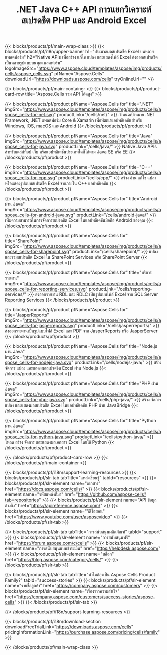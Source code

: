 ﻿---
title: .NET Java C++ API การแยกวิเคราะห์สเปรดชีต PHP และ Android Excel 
weight: 10
url: /th/family
description: ไลบรารีสำหรับอ่านเขียนและจัดการไฟล์ Microsoft Excel ใน .NET Java C++ แอป Android และ SharePoint ส่งออกแผ่นงานใน SSRS และ JasperReports
---
{{< blocks/products/pf/main-wrap-class >}}
{{< blocks/products/pf/i18n/upper-banner h1="ประมวลผลสเปรดชีต Excel บนหลายแพลตฟอร์ม" h2="Native APIs เพื่อสร้าง แก้ไข แปลง และแสดงไฟล์ Excel ส่งออกสเปรดชีตเป็นหลายรูปแบบบนทุกแพลตฟอร์ม" logoImageSrc="https://www.aspose.cloud/templates/aspose/img/products/cells/aspose_cells.svg" pfName="Aspose.Cells" downloadUrl="https://downloads.aspose.com/cells" tryOnlineUrl="" >}}

{{< blocks/products/pf/main-container >}}
{{< blocks/products/pf/product-card-row title="Aspose.Cells รวม API โค้ดสูง" >}}

{{< blocks/products/pf/product pfName="Aspose.Cells for" title=".NET" imgSrc="https://www.aspose.cloud/templates/aspose/img/products/cells/aspose_cells-for-net.svg" productLink="/cells/net/" >}}
กำหนดเป้าหมาย .NET Framework, .NET แพลตฟอร์ม Core & Xamarin เพื่อพัฒนาแอปพลิเคชันสำหรับ Windows, iOS, macOS และ Android
{{< /blocks/products/pf/product >}}

{{< blocks/products/pf/product pfName="Aspose.Cells for" title="Java" imgSrc="https://www.aspose.cloud/templates/aspose/img/products/cells/aspose_cells-for-java.svg" productLink="/cells/java/" >}}
Native Java APIs สำหรับเดสก์ท็อป เว็บ หรือแอปพลิเคชันประเภทใดก็ได้ตาม Java SE หรือ EE
{{< /blocks/products/pf/product >}}

{{< blocks/products/pf/product pfName="Aspose.Cells for" title="C++" imgSrc="https://www.aspose.cloud/templates/aspose/img/products/cells/aspose_cells-for-cpp.svg" productLink="/cells/cpp/" >}}
สร้าง อ่าน แก้ไข แปลง หรือแสดงรูปแบบสเปรดชีต Excel จากภายใน C++ แอปพลิเคชัน
{{< /blocks/products/pf/product >}}

{{< blocks/products/pf/product pfName="Aspose.Cells for" title="Android ผ่าน Java" imgSrc="https://www.aspose.cloud/templates/aspose/img/products/cells/aspose_cells-for-android-java.svg" productLink="/cells/android-java/" >}}
เพิ่มความสามารถในการจัดการสเปรดชีต Excel ในแอปพลิเคชันมือถือ Android ของคุณ
{{< /blocks/products/pf/product >}}

{{< blocks/products/pf/product pfName="Aspose.Cells for" title="SharePoint" imgSrc="https://www.aspose.cloud/templates/aspose/img/products/cells/aspose_cells-for-sharepoint.svg" productLink="/cells/sharepoint/" >}}
แปลงและรวมสเปรดชีต Excel ใน SharePoint Services หรือ SharePoint Server
{{< /blocks/products/pf/product >}}

{{< blocks/products/pf/product pfName="Aspose.Cells for" title="บริการรายงาน" imgSrc="https://www.aspose.cloud/templates/aspose/img/products/cells/aspose_cells-for-reporting-services.svg" productLink="/cells/reporting-services/" >}}
ส่งออกรายงาน RDL และ RDLC เป็นรูปแบบไฟล์ Excel จาก SQL Server Reporting Services
{{< /blocks/products/pf/product >}}

{{< blocks/products/pf/product pfName="Aspose.Cells for" title="JasperReports" imgSrc="https://www.aspose.cloud/templates/aspose/img/products/cells/aspose_cells-for-jasperreports.svg" productLink="/cells/jasperreports/" >}}
ส่งออกรายงานเป็นรูปแบบไฟล์ Excel และ PDF จาก JasperReports หรือ JasperServer
{{< /blocks/products/pf/product >}}

{{< blocks/products/pf/product pfName="Aspose.Cells for" title="Node.js ผ่าน Java" imgSrc="https://www.aspose.cloud/templates/aspose/img/products/cells/aspose_cells-for-nodejs-java.svg" productLink="/cells/nodejs-java/" >}}
สร้าง จัดการ แปลง และแสดงผลสเปรดชีต Excel ผ่าน Node.js
{{< /blocks/products/pf/product >}}

{{< blocks/products/pf/product pfName="Aspose.Cells for" title="PHP ผ่าน Java" imgSrc="https://www.aspose.cloud/templates/aspose/img/products/cells/aspose_cells-for-php-java.svg" productLink="/cells/php-java/" >}}
สร้าง จัดการ แปลง และแสดงผลสเปรดชีต Excel ในแอปพลิเคชัน PHP ผ่าน JavaBridge
{{< /blocks/products/pf/product >}}

{{< blocks/products/pf/product pfName="Aspose.Cells for" title="Python ผ่าน Java" imgSrc="https://www.aspose.cloud/templates/aspose/img/products/cells/aspose_cells-for-python-java.svg" productLink="/cells/python-java/" >}}
โหลด สร้าง จัดการ และแสดงผลเอกสาร Excel โดยใช้ Python
{{< /blocks/products/pf/product >}}

{{< /blocks/products/pf/product-card-row >}}
{{< /blocks/products/pf/main-container >}}

{{< blocks/products/pf/i18n/support-learning-resources >}}
{{< blocks/products/pf/slr-tab tabTitle="แหล่งเรียนรู้" tabId="resources" >}}
{{< blocks/products/pf/slr-element name="เอกสาร" href="https://docs.aspose.com/cells/" >}}
{{< blocks/products/pf/slr-element name="รหัสแหล่งที่มา" href="https://github.com/aspose-cells?tab=repositories" >}}
{{< blocks/products/pf/slr-element name="API ข้อมูลอ้างอิง" href="https://apireference.aspose.com/" >}}
{{< blocks/products/pf/slr-element name="วิดีโอสอน" href="https://www.youtube.com/user/asposevideo" >}}
{{< /blocks/products/pf/slr-tab >}}

{{< blocks/products/pf/slr-tab tabTitle="การสนับสนุนผลิตภัณฑ์" tabId="support" >}}
{{< blocks/products/pf/slr-element name="การสนับสนุนฟรี" href="https://forum.aspose.com/c/cells" >}}
{{< blocks/products/pf/slr-element name="การสนับสนุนแบบชำระเงิน" href="https://helpdesk.aspose.com/" >}}
{{< blocks/products/pf/slr-element name="บล็อก" href="https://blog.aspose.com/category/cells/" >}}
{{< /blocks/products/pf/slr-tab >}}

{{< blocks/products/pf/slr-tab tabTitle="ทำไมต้องเป็น Aspose.Cells Product Family?" tabId="success-stories" >}}
{{< blocks/products/pf/slr-element name="รายชื่อลูกค้า" href="https://company.aspose.com/customers" >}}
{{< blocks/products/pf/slr-element name="เรื่องราวความสำเร็จ" href="https://company.aspose.com/customers/success-stories/aspose-cells" >}}
{{< /blocks/products/pf/slr-tab >}}

{{< /blocks/products/pf/i18n/support-learning-resources >}}

{{< blocks/products/pf/i18n/download-section downloadFreeTrialLink="https://downloads.aspose.com/cells" pricingInformationLink="https://purchase.aspose.com/pricing/cells/family" >}}

{{< /blocks/products/pf/main-wrap-class >}}